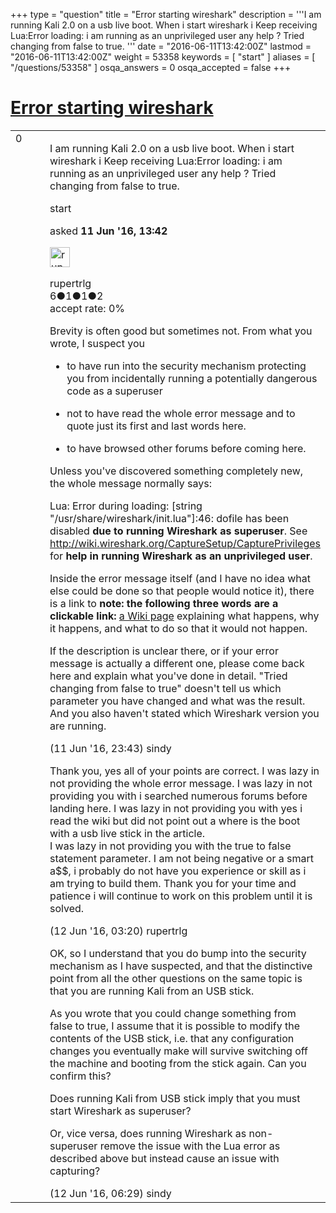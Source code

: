 +++
type = "question"
title = "Error starting wireshark"
description = '''I am running Kali 2.0 on a usb live boot. When i start wireshark i Keep receiving Lua:Error loading: i am running as an unprivileged user any help ? Tried changing from false to true.  '''
date = "2016-06-11T13:42:00Z"
lastmod = "2016-06-11T13:42:00Z"
weight = 53358
keywords = [ "start" ]
aliases = [ "/questions/53358" ]
osqa_answers = 0
osqa_accepted = false
+++

<div class="headNormal">

# [Error starting wireshark](/questions/53358/error-starting-wireshark)

</div>

<div id="main-body">

<div id="askform">

<table id="question-table" style="width:100%;"><colgroup><col style="width: 50%" /><col style="width: 50%" /></colgroup><tbody><tr class="odd"><td style="width: 30px; vertical-align: top"><div class="vote-buttons"><div id="post-53358-score" class="post-score" title="current number of votes">0</div><div id="favorite-count" class="favorite-count"></div></div></td><td><div id="item-right"><div class="question-body"><p>I am running Kali 2.0 on a usb live boot. When i start wireshark i Keep receiving Lua:Error loading: i am running as an unprivileged user any help ? Tried changing from false to true.<br />
</p></div><div id="question-tags" class="tags-container tags">start</div><div id="question-controls" class="post-controls"></div><div class="post-update-info-container"><div class="post-update-info post-update-info-user"><p>asked <strong>11 Jun '16, 13:42</strong></p><img src="https://secure.gravatar.com/avatar/60a6e0bb52630605f38d8044474fe8e6?s=32&amp;d=identicon&amp;r=g" class="gravatar" width="32" height="32" alt="rupertrlg&#39;s gravatar image" /><p>rupertrlg<br />
<span class="score" title="6 reputation points">6</span><span title="1 badges"><span class="badge1">●</span><span class="badgecount">1</span></span><span title="1 badges"><span class="silver">●</span><span class="badgecount">1</span></span><span title="2 badges"><span class="bronze">●</span><span class="badgecount">2</span></span><br />
<span class="accept_rate" title="Rate of the user&#39;s accepted answers">accept rate:</span> <span title="rupertrlg has no accepted answers">0%</span> </br></p></div></div><div id="comments-container-53358" class="comments-container"><span id="53361"></span><div id="comment-53361" class="comment"><div id="post-53361-score" class="comment-score"></div><div class="comment-text"><p>Brevity is often good but sometimes not. From what you wrote, I suspect you</p><ul><li><p>to have run into the security mechanism protecting you from incidentally running a potentially dangerous code as a superuser</p></li><li><p>not to have read the whole error message and to quote just its first and last words here.</p></li><li><p>to have browsed other forums before coming here.</p></li></ul><p>Unless you've discovered something completely new, the whole message normally says:</p><p>Lua: Error during loading: [string "/usr/share/wireshark/init.lua"]:46: dofile has been disabled <strong>due to running Wireshark as superuser</strong>. See <a href="http://wiki.wireshark.org/CaptureSetup/CapturePrivileges">http://wiki.wireshark.org/CaptureSetup/CapturePrivileges</a> for <strong>help in running Wireshark as an unprivileged user</strong>.</p><p>Inside the error message itself (and I have no idea what else could be done so that people would notice it), there is a link to <strong>note: the following three words are a clickable link:</strong> <a href="http://wiki.wireshark.org/CaptureSetup/CapturePrivileges">a Wiki page</a> explaining what happens, why it happens, and what to do so that it would not happen.</p><p>If the description is unclear there, or if your error message is actually a different one, please come back here and explain what you've done in detail. "Tried changing from false to true" doesn't tell us which parameter you have changed and what was the result. And you also haven't stated which Wireshark version you are running.</p></div><div id="comment-53361-info" class="comment-info"><span class="comment-age">(11 Jun '16, 23:43)</span> sindy</div></div><span id="53364"></span><div id="comment-53364" class="comment"><div id="post-53364-score" class="comment-score"></div><div class="comment-text"><p>Thank you, yes all of your points are correct. I was lazy in not providing the whole error message. I was lazy in not providing you with i searched numerous forums before landing here. I was lazy in not providing you with yes i read the wiki but did not point out a where is the boot with a usb live stick in the article.<br />
I was lazy in not providing you with the true to false statement parameter. I am not being negative or a smart a$$, i probably do not have you experience or skill as i am trying to build them. Thank you for your time and patience i will continue to work on this problem until it is solved.</p></div><div id="comment-53364-info" class="comment-info"><span class="comment-age">(12 Jun '16, 03:20)</span> rupertrlg</div></div><span id="53371"></span><div id="comment-53371" class="comment"><div id="post-53371-score" class="comment-score"></div><div class="comment-text"><p>OK, so I understand that you do bump into the security mechanism as I have suspected, and that the distinctive point from all the other questions on the same topic is that you are running Kali from an USB stick.</p><p>As you wrote that you could change something from false to true, I assume that it is possible to modify the contents of the USB stick, i.e. that any configuration changes you eventually make will survive switching off the machine and booting from the stick again. Can you confirm this?</p><p>Does running Kali from USB stick imply that you must start Wireshark as superuser?</p><p>Or, vice versa, does running Wireshark as non-superuser remove the issue with the Lua error as described above but instead cause an issue with capturing?</p></div><div id="comment-53371-info" class="comment-info"><span class="comment-age">(12 Jun '16, 06:29)</span> sindy</div></div></div><div id="comment-tools-53358" class="comment-tools"></div><div class="clear"></div><div id="comment-53358-form-container" class="comment-form-container"></div><div class="clear"></div></div></td></tr></tbody></table>

</div>

</div>

